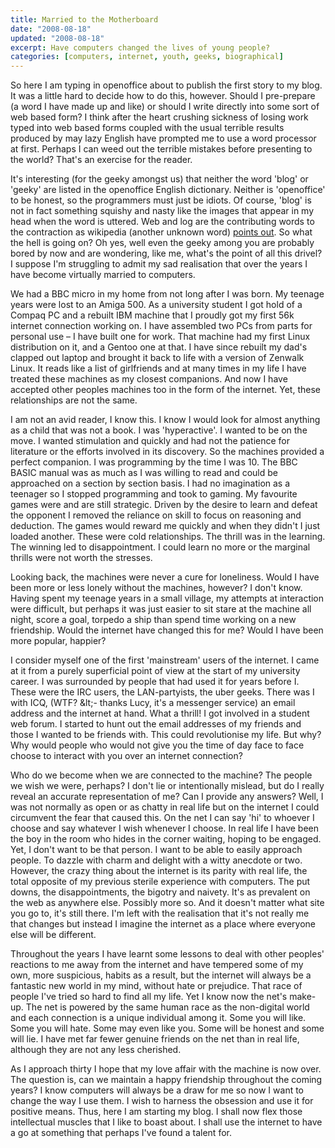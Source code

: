 ```yaml
---
title: Married to the Motherboard
date: "2008-08-18"
updated: "2008-08-18"
excerpt: Have computers changed the lives of young people?
categories: [computers, internet, youth, geeks, biographical]
---
```


So here I am typing in openoffice about to publish the first story to my blog.
It was a little hard to decide how to do this, however. Should I pre-prepare (a
word I have made up and like) or should I write directly into some sort of web
based form? I think after the heart crushing sickness of losing work typed into
web based forms coupled with the usual terrible results produced by may lazy
English have prompted me to use a word processor at first. Perhaps I can weed
out the terrible mistakes before presenting to the world? That's an exercise
for the reader.

It's interesting (for the geeky amongst us) that neither the word 'blog' or
'geeky' are listed in the openoffice English dictionary. Neither is
'openoffice' to be honest, so the programmers must just be idiots. Of course,
'blog' is not in fact something squishy and nasty like the images that appear
in my head when the word is uttered. Web and log are the contributing words to
the contraction as wikipedia (another unknown word) [points
out](https://en.wikipedia.org/wiki/Blog). So what the hell is going on? Oh yes,
well even the geeky among you are probably bored by now and are wondering, like
me, what's the point of all this drivel? I suppose I'm struggling to admit my
sad realisation that over the years I have become virtually married to
computers.

We had a BBC micro in my home from not long after I was born. My teenage years
were lost to an Amiga 500. As a university student I got hold of a Compaq PC
and a rebuilt IBM machine that I proudly got my first 56k internet connection
working on. I have assembled two PCs from parts for personal use – I have built
one for work. That machine had my first Linux distribution on it, and a Gentoo
one at that. I have since rebuilt my dad's clapped out laptop and brought it
back to life with a version of Zenwalk Linux. It reads like a list of
girlfriends and at many times in my life I have treated these machines as my
closest companions. And now I have accepted other peoples machines too in the
form of the internet. Yet, these relationships are not the same.

I am not an avid reader, I know this. I know I would look for almost anything
as a child that was not a book. I was 'hyperactive'. I wanted to be on the
move. I wanted stimulation and quickly and had not the patience for literature
or the efforts involved in its discovery. So the machines provided a perfect
companion. I was programming by the time I was 10. The BBC BASIC manual was as
much as I was willing to read and could be approached on a section by section
basis. I had no imagination as a teenager so I stopped programming and took to
gaming. My favourite games were and are still strategic. Driven by the desire
to learn and defeat the opponent I removed the reliance on skill to focus on
reasoning and deduction. The games would reward me quickly and when they didn't
I just loaded another. These were cold relationships. The thrill was in the
learning. The winning led to disappointment. I could learn no more or the
marginal thrills were not worth the stresses.

Looking back, the machines were never a cure for loneliness. Would I have been
more or less lonely without the machines, however? I don't know. Having spent
my teenage years in a small village, my attempts at interaction were difficult,
but perhaps it was just easier to sit stare at the machine all night, score a
goal, torpedo a ship than spend time working on a new friendship. Would the
internet have changed this for me? Would I have been more popular, happier?

I consider myself one of the first 'mainstream' users of the internet. I came
at it from a purely superficial point of view at the start of my university
career. I was surrounded by people that had used it for years before I. These
were the IRC users, the LAN-partyists, the uber geeks. There was I with ICQ,
(WTF? &amp;lt;- thanks Lucy, it's a messenger service) an email address and the
internet at hand. What a thrill! I got involved in a student web forum. I
started to hunt out the email addresses of my friends and those I wanted to be
friends with. This could revolutionise my life. But why? Why would people who
would not give you the time of day face to face choose to interact with you
over an internet connection?

Who do we become when we are connected to the machine? The people we wish we
were, perhaps? I don't lie or intentionally mislead, but do I really reveal an
accurate representation of me? Can I provide any answers? Well, I was not
normally as open or as chatty in real life but on the internet I could
circumvent the fear that caused this. On the net I can say 'hi' to whoever I
choose and say whatever I wish whenever I choose. In real life I have been the
boy in the room who hides in the corner waiting, hoping to be engaged. Yet, I
don't want to be that person. I want to be able to easily approach people. To
dazzle with charm and delight with a witty anecdote or two. However, the crazy
thing about the internet is its parity with real life, the total opposite of my
previous sterile experience with computers. The put downs, the disappointments,
the bigotry and naivety. It's as prevalent on the web as anywhere else.
Possibly more so. And it doesn't matter what site you go to, it's still there.
I'm left with the realisation that it's not really me that changes but instead
I imagine the internet as a place where everyone else will be different.

Throughout the years I have learnt some lessons to deal with other peoples'
reactions to me away from the internet and have tempered some of my own, more
suspicious, habits as a result, but the internet will always be a fantastic new
world in my mind, without hate or prejudice. That race of people I've tried so
hard to find all my life. Yet I know now the net's make-up. The net is powered
by the same human race as the non-digital world and each connection is a unique
individual among it. Some you will like. Some you will hate. Some may even like
you. Some will be honest and some will lie. I have met far fewer genuine
friends on the net than in real life, although they are not any less cherished.

As I approach thirty I hope that my love affair with the machine is now over.
The question is, can we maintain a happy friendship throughout the coming
years? I know computers will always be a draw for me so now I want to change
the way I use them. I wish to harness the obsession and use it for positive
means. Thus, here I am starting my blog. I shall now flex those intellectual
muscles that I like to boast about. I shall use the internet to have a go at
something that perhaps I've found a talent for.
